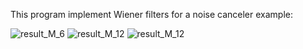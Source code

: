 This program implement Wiener filters for a noise canceler example:

![result_M_6](https://user-images.githubusercontent.com/42914736/138963383-56b645cf-06fb-4893-9733-ca1cc2140cf7.jpg)
![result_M_12](https://user-images.githubusercontent.com/42914736/138963390-7de232ff-b170-4ebc-8b8d-eff3c471a807.jpg)
![result_M_12](https://user-images.githubusercontent.com/42914736/138963395-4c4d14aa-6487-46f9-a166-3907e8371006.jpg)
